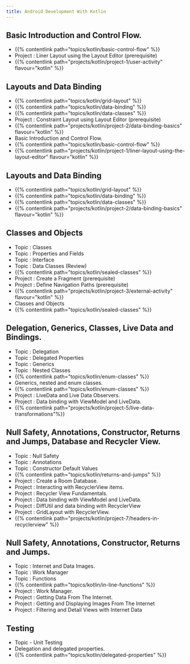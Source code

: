 ```yaml
---
title: Android Development With Kotlin
---
```


## Basic Introduction and Control Flow.

- {{% contentlink path="topics/kotlin/basic-control-flow" %}}
- Project : Liner Layout using the Layout Editor (prerequisite)
- {{% contentlink path="projects/kotlin/project-1/user-activity" flavour="kotlin" %}}

## Layouts and Data Binding

- {{% contentlink path="topics/kotlin/grid-layout" %}}
- {{% contentlink path="topics/kotlin/data-binding" %}}
- {{% contentlink path="topics/kotlin/data-classes" %}}
- Project : Constraint Layout using Layout Editor (prerequisite)
- {{% contentlink path="projects/kotlin/project-2/data-binding-basics"  flavour="kotlin" %}}
- Basic Introduction and Control Flow.
- {{% contentlink path="topics/kotlin/basic-control-flow" %}}
- {{% contentlink path="projects/kotlin/project-1/liner-layout-using-the-layout-editor" flavour="kotlin" %}}

## Layouts and Data Binding

- {{% contentlink path="topics/kotlin/grid-layout" %}}
- {{% contentlink path="topics/kotlin/data-binding" %}}
- {{% contentlink path="topics/kotlin/data-classes" %}}
- {{% contentlink path="projects/kotlin/project-2/data-binding-basics" flavour="kotlin" %}}

## Classes and Objects

- Topic : Classes
- Topic : Properties and Fields
- Topic : Interface
- Topic : Data Classes (Review)
- {{% contentlink path="topics/kotlin/sealed-classes" %}}
- Project : Create a Fragment (prerequisite)
- Project : Define Navigation Paths (prerequisite)
- {{% contentlink path="projects/kotlin/project-3/external-activity"  flavour="kotlin" %}}
- Classes and Objects
- {{% contentlink path="topics/kotlin/sealed-classes" %}}

## Delegation, Generics, Classes, Live Data and Bindings.

- Topic : Delegation
- Topic : Delegated Properties
- Topic : Generics
- Topic : Nested Classes
- {{% contentlink path="topics/kotlin/enum-classes" %}}
- Generics, nested and enum classes.
- {{% contentlink path="topics/kotlin/enum-classes" %}}
- Project : LiveData and Live Data Observers.
- Project : Data binding with ViewModel and LiveData.
- {{% contentlink path="projects/kotlin/project-5/live-data-transformations"%}}

## Null Safety, Annotations, Constructor, Returns and Jumps, Database and Recycler View.

- Topic : Null Safety
- Topic : Annotations
- Topic : Constructor Default Values
- {{% contentlink path="topics/kotlin/returns-and-jumps" %}}
- Project : Create a Room Database.
- Project : Interacting with RecyclerView items.
- Project : Recycler View Fundamentals.
- Project : Data binding with ViewModel and LiveData.
- Project : DiffUtil and data binding with RecyclerView
- Project : GridLayout with RecyclerView.
- {{% contentlink path="projects/kotlin/project-7/headers-in-recyclerview" %}}


## Null Safety, Annotations, Constructor, Returns and Jumps.

- Topic : Internet and Data Images.
- Topic : Work Manager
- Topic : Functions
- {{% contentlink path="topics/kotlin/in-line-functions" %}}
- Project : Work Manager.
- Project : Getting Data From The Internet.
- Project : Getting and Displaying Images From The Internet
- Project : Filtering and Detail Views with Internet Data

## Testing

- Topic - Unit Testing
- Delegation and delegated properties.
- {{% contentlink path="topics/kotlin/delegated-properties" %}}

